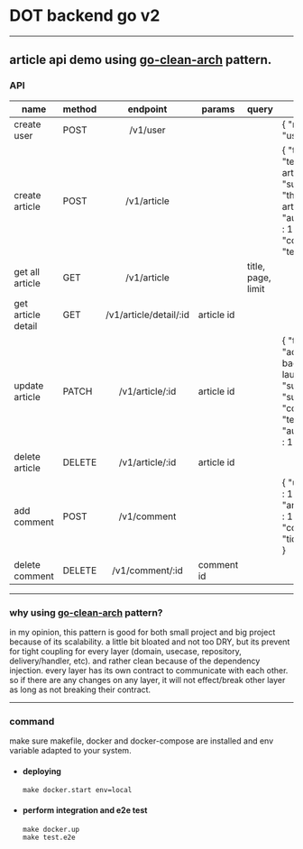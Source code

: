 # DOT backend go v2
___
## article api demo using [go-clean-arch](https://github.com/bxcodec/go-clean-arch) pattern.
### API
| name 	| method 	| endpoint 	| params 	| query 	| body 	|
|---	|---	|:---:	|---	|---	|---	|
| create user 	| POST 	| /v1/user 	|  	|  	| {      "name" :  "user2" } 	|
| create article 	| POST 	| /v1/article 	|  	|  	| {      "title" : "test article 4" ,      "subtitle" :  "this is test article 4" ,      "author_id" :  1 ,      "content" :  "test." } 	|
| get all article 	| GET 	| /v1/article 	|  	| title, page, limit 	|  	|
| get article detail 	| GET 	| /v1/article/detail/:id 	| article id 	|  	|  	|
| update article 	| PATCH 	| /v1/article/:id 	| article id 	|  	| {      "title" :  "ada badak laut" ,      "subtitle" :  "subtitle" ,      "content" :  "test" ,      "author_id" :  1 } 	|
| delete article 	| DELETE 	| /v1/article/:id 	| article id 	|  	|  	|
| add comment 	| POST 	| /v1/comment 	|  	|  	| {      "user_id" :  1 ,      "article_id" :  15 ,      "content" :  "tidak tau" } 	|
| delete comment 	| DELETE 	| /v1/comment/:id 	| comment id 	|  	|  	|

___
### why using [go-clean-arch](https://github.com/bxcodec/go-clean-arch) pattern?
in my opinion, this pattern is good for both small project and big project because of its scalability. a little bit bloated and not too DRY, but its prevent for tight coupling for every layer (domain, usecase, repository, delivery/handler, etc). and rather clean because of the dependency injection. every layer has its own contract to communicate with each other. so if there are any changes on any layer, it will not effect/break other layer as long as not breaking their contract.
___
### command
make sure makefile, docker and docker-compose are installed and env variable adapted to your system.
- #### deploying
    ``` 
    make docker.start env=local 
    ```
- #### perform integration and e2e test
  ```
  make docker.up
  make test.e2e
  ```
    


